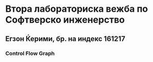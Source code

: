# Втора лабораториска вежба по Софтверско инженерство

## Егзон Ќерими, бр. на индекс 161217

### Control Flow Graph
